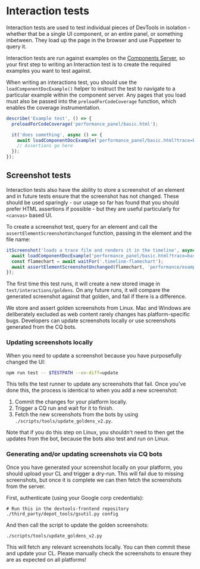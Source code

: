 # Interaction tests

Interaction tests are used to test individual pieces of DevTools in isolation - whether that be a single UI component, or an entire panel, or something inbetween. They load up the page in the browser and use Puppeteer to query it.

Interaction tests are run against examples on the [Components Server](../../scripts/component_server/README.md), so your first step to writing an Interaction test is to create the required examples you want to test against.

When writing an interactions test, you should use the `loadComponentDocExample()` helper to instruct the test to navigate to a particular example within the component server. Any pages that you load must also be passed into the `preloadForCodeCoverage` function, which enables the coverage instrumentation.

```ts
describe('Example test', () => {
  preloadForCodeCoverage('performance_panel/basic.html');

  it('does something', async () => {
    await loadComponentDocExample('performance_panel/basic.html?trace=basic');
    // Assertions go here
  });
});
```

## Screenshot tests

Interaction tests also have the ability to store a screenshot of an element and in future tests ensure that the screenshot has not changed. These should be used sparingly - our usage so far has found that you should prefer HTML assertions if possible - but they are useful particularly for `<canvas>` based UI.

To create a screenshot test, query for an element and call the `assertElementScreenshotUnchanged` function, passing in the element and the file name:

```ts
itScreenshot('loads a trace file and renders it in the timeline', async () => {
  await loadComponentDocExample('performance_panel/basic.html?trace=basic');
  const flamechart = await waitFor('.timeline-flamechart');
  await assertElementScreenshotUnchanged(flamechart, 'performance/example-test.png');
});
```

The first time this test runs, it will create a new stored image in `test/interactions/goldens`. On any future runs, it will compare the generated screenshot against that golden, and fail if there is a difference.

We store and assert golden screenshots from Linux. Mac and Windows are deliberately excluded as web content rarely changes has platform-specific bugs. Developers can update screenshots locally or use screenshots generated from the CQ bots.

### Updating screenshots locally

When you need to update a screenshot because you have purposefully changed the UI:

```sh
npm run test -- $TESTPATH --on-diff=update
```

This tells the test runner to update any screenshots that fail. Once you've done this, the process is identical to when you add a new screenshot:

1. Commit the changes for your platform locally.
2. Trigger a CQ run and wait for it to finish.
3. Fetch the new screenshots from the bots by using `./scripts/tools/update_goldens_v2.py`.

Note that if you do this step on Linux, you shouldn't need to then get the updates from the bot, because the bots also test and run on Linux.

### Generating and/or updating screenshots via CQ bots

Once you have generated your screenshot locally on your platform, you should upload your CL and trigger a dry-run. This will fail due to missing screenshots, but once it is complete we can then fetch the screenshots from the server.

First, authenticate (using your Google corp credentials):

```
# Run this in the devtools-frontend repository
./third_party/depot_tools/gsutil.py config
```

And then call the script to update the golden screenshots:

```
./scripts/tools/update_goldens_v2.py
```

This will fetch any relevant screenshots locally. You can then commit these and update your CL. Please manually check the screenshots to ensure they are as expected on all platforms!
